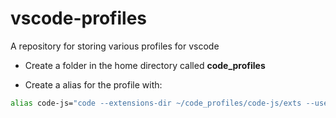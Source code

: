# vscode-profiles
A repository for storing various profiles for vscode

- Create a folder in the home directory called **code_profiles**

- Create a alias for the profile with:

```bash
alias code-js="code --extensions-dir ~/code_profiles/code-js/exts --user-data-dir ~/code_profiles/code-js/data"
```